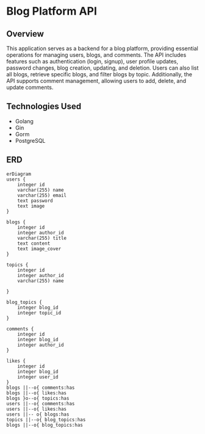 # Blog Platform API

## Overview

This application serves as a backend for a blog platform, providing essential operations for managing users, blogs, and comments. The API includes features such as authentication (login, signup), user profile updates, password changes, blog creation, updating, and deletion. Users can also list all blogs, retrieve specific blogs, and filter blogs by topic. Additionally, the API supports comment management, allowing users to add, delete, and update comments.

## Technologies Used

- Golang
- Gin
- Gorm
- PostgreSQL

## ERD
```mermaid
erDiagram
users {
    integer id
    varchar(255) name
    varchar(255) email
    text password
    text image
}

blogs {
    integer id
    integer author_id
    varchar(255) title
    text content
    text image_cover
}

topics {
    integer id
    integer author_id
    varchar(255) name
    
}

blog_topics {
    integer blog_id
    integer topic_id
}

comments {
    integer id
    integer blog_id
    integer author_id
}

likes {
    integer id
    integer blog_id
    integer user_id
}
blogs ||--o{ comments:has
blogs ||--o{ likes:has
blogs }o--o{ topics:has
users ||--o{ comments:has
users ||--o{ likes:has
users ||-- o{ blogs:has
topics ||--o{ blog_topics:has
blogs ||--o{ blog_topics:has
```